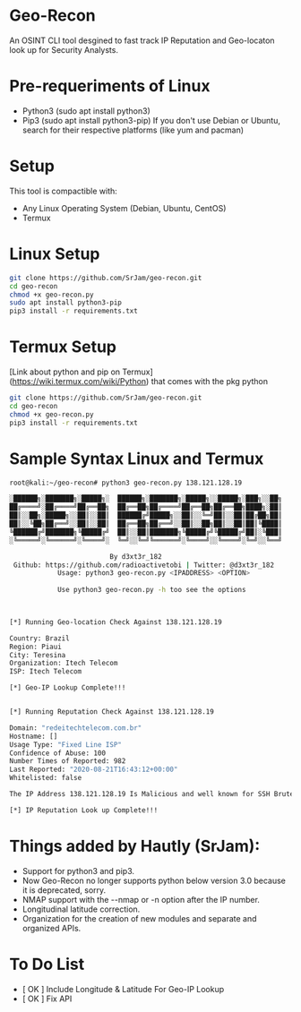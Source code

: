 # Geo-Recon
An OSINT CLI tool desgined to fast track IP Reputation and Geo-locaton look up for Security Analysts.

# Pre-requeriments of Linux

* Python3 (sudo apt install python3)
* Pip3 (sudo apt install python3-pip)
If you don't use Debian or Ubuntu, search for their respective platforms (like yum and pacman)

# Setup
This tool is compactible with:
* Any Linux Operating System (Debian, Ubuntu, CentOS)
* Termux

# Linux Setup
```bash
git clone https://github.com/SrJam/geo-recon.git
cd geo-recon
chmod +x geo-recon.py
sudo apt install python3-pip
pip3 install -r requirements.txt
```
# Termux Setup 

[Link about python and pip on Termux] (https://wiki.termux.com/wiki/Python) that comes with the pkg python

```bash
git clone https://github.com/SrJam/geo-recon.git
cd geo-recon
chmod +x geo-recon.py
pip3 install -r requirements.txt
```
# Sample Syntax Linux and Termux
```bash
root@kali:~/geo-recon# python3 geo-recon.py 138.121.128.19

░██████╗░███████╗░█████╗░  ██████╗░███████╗░█████╗░░█████╗░███╗░░██╗
██╔════╝░██╔════╝██╔══██╗  ██╔══██╗██╔════╝██╔══██╗██╔══██╗████╗░██║
██║░░██╗░█████╗░░██║░░██║  ██████╔╝█████╗░░██║░░╚═╝██║░░██║██╔██╗██║
██║░░╚██╗██╔══╝░░██║░░██║  ██╔══██╗██╔══╝░░██║░░██╗██║░░██║██║╚████║
╚██████╔╝███████╗╚█████╔╝  ██║░░██║███████╗╚█████╔╝╚█████╔╝██║░╚███║
░╚═════╝░╚══════╝░╚════╝░  ╚═╝░░╚═╝╚══════╝░╚════╝░░╚════╝░╚═╝░░╚══╝

                         By d3xt3r_182
 Github: https://github.com/radioactivetobi | Twitter: @d3xt3r_182
            Usage: python3 geo-recon.py <IPADDRESS> <OPTION>
            
            Use python3 geo-recon.py -h too see the options
            


[*] Running Geo-location Check Against 138.121.128.19

Country: Brazil
Region: Piaui
City: Teresina
Organization: Itech Telecom
ISP: Itech Telecom

[*] Geo-IP Lookup Complete!!!


[*] Running Reputation Check Against 138.121.128.19

Domain: "redeitechtelecom.com.br"
Hostname: []
Usage Type: "Fixed Line ISP"
Confidence of Abuse: 100
Number Times of Reported: 982
Last Reported: "2020-08-21T16:43:12+00:00"
Whitelisted: false

The IP Address 138.121.128.19 Is Malicious and well known for SSH Bruteforce Attacks

[*] IP Reputation Look up Complete!!!
```


# Things added by Hautly (SrJam):

- Support for python3 and pip3.
- Now Geo-Recon no longer supports python below version 3.0 because it is deprecated, sorry.
- NMAP support with the --nmap or -n option after the IP number.
- Longitudinal latitude correction.
- Organization for the creation of new modules and separate and organized APIs.


# To Do List
* [ OK ] Include Longitude & Latitude For Geo-IP Lookup
* [ OK ] Fix API

